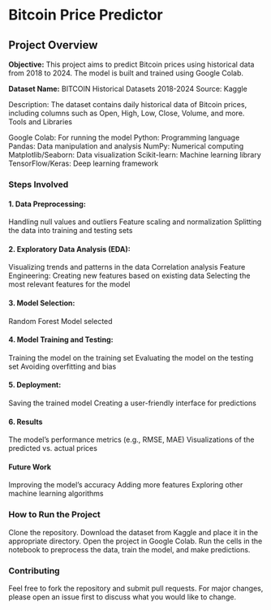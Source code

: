 <h1>Bitcoin Price Predictor</h1>
<h2>Project Overview</h2>
<b>Objective:</b> This project aims to predict Bitcoin prices using historical data from 2018 to 2024. The model is built and trained using Google Colab.
<p>
<b>Dataset Name:</b> BITCOIN Historical Datasets 2018-2024
Source: Kaggle
<p>Description: The dataset contains daily historical data of Bitcoin prices, including columns such as Open, High, Low, Close, Volume, and more.
Tools and Libraries</p>
Google Colab: For running the model
Python: Programming language
Pandas: Data manipulation and analysis
NumPy: Numerical computing
Matplotlib/Seaborn: Data visualization
Scikit-learn: Machine learning library
TensorFlow/Keras: Deep learning framework
<p/>
<h3>Steps Involved</h3>

<h4>1. Data Preprocessing:</h4>
Handling null values and outliers
Feature scaling and normalization
Splitting the data into training and testing sets

<h4>2. Exploratory Data Analysis (EDA):</h4>  
Visualizing trends and patterns in the data
Correlation analysis
Feature Engineering:
Creating new features based on existing data
Selecting the most relevant features for the model

<h4>3. Model Selection:</h4>  
Random Forest Model selected

<h4>4. Model Training and Testing:</h4>
Training the model on the training set
Evaluating the model on the testing set
Avoiding overfitting and bias

<h4>5. Deployment:</h4>
Saving the trained model
Creating a user-friendly interface for predictions

<h4>6. Results </h4>
The model’s performance metrics (e.g., RMSE, MAE)
Visualizations of the predicted vs. actual prices

<h4>Future Work</h4>
Improving the model’s accuracy
Adding more features
Exploring other machine learning algorithms

<h3>How to Run the Project</h3>
Clone the repository.
Download the dataset from Kaggle and place it in the appropriate directory.
Open the project in Google Colab.
Run the cells in the notebook to preprocess the data, train the model, and make predictions.

<h3>Contributing</h3>
Feel free to fork the repository and submit pull requests. For major changes, please open an issue first to discuss what you would like to change.

